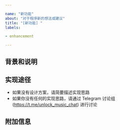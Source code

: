 ```yaml
---

name: "新功能"
about: "对于程序新的想法或建议"
title: "[新功能] "
labels:

- enhancement

---
```


<!-- ⚠ 请按照此模板填写，否则可能立即被关闭 -->
<!-- 提交前请使用【Preview】预览提交的更改 -->

## 背景和说明

<!-- 简要说明产生此想法的背景和此想法的具体内容 -->


## 实现途径

- 如果没有设计方案，请简要描述实现思路
- 如果你没有任何的实现思路，请通过 Telegram 讨论组 (https://t.me/unlock_music_chat) 进行讨论


## 附加信息

<!-- 更多你想要表达的内容 -->

